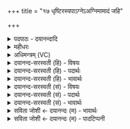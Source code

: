 +++
title = "१७ धृष्टिरस्यपाऽग्नेऽअग्निमामादं जहि"

+++
<details><summary>पदपाठः - दयानन्दादि</summary>

धृष्टिः। अ॒सि। अप॑। अ॒ग्ने॒। अ॒ग्निम्। आ॒माद॒मित्या॑मऽअद॑म्। ज॒हि॒। निष्क्र॒व्याद॒मिति निष्क्रव्य॒ऽअद॑म्। सेध॒। आ। दे॒व॒यज॒मिति। देव॒ऽयज॑म्। व॒ह॒। ध्रु॒वम्। अ॒सि॒। पृ॒थिवी॑म्। दृ॒ꣳह॒। ब्र॒ह्म॒वनीति ब्रह्म॒ऽवनि॑। त्वा॒। क्ष॒त्र॒वनीति॑ क्षत्र॒ऽवनि॑। स॒जा॒त॒वनीति॑ सजात॒ऽवनि॑। उप॑ऽद॒धा॒मि॒। भ्रातृ॑व्यस्य व॒धाय॑। १७।
</details>

<details><summary>महीधरः</summary>

म० 'मूलतः शाखां परिवास्योपवेषं करोतीति । धृष्टिरसीत्युपवेषमादायेति च' (का०२।४।२५)। पलाशशाखाया मूलदेशे छिन्नः काष्ठभाग उपवेषस्तमादत्ते । हे उपवेश, त्वम् धृष्टिरसि प्रगल्भोऽसि । “ञिधृषा प्रागल्भ्ये'। तीव्राङ्गाराणामितस्ततश्चालने प्रभुत्वादस्य प्रागल्भ्यम् । 'अपाग्न इत्यङ्गारान्प्राचः करोति' (का० २।४।२६) । इति तत्र त्रयोऽअग्नयः सन्ति । एक: आमात् आममपक्वमत्तीत्यामाल्लौकिकोऽग्निः । द्वितीयः क्रव्यात् शवदाहे क्रव्यं मांसमत्तीति क्रव्यात् चिताग्नि-। तृतीयो यागयोग्यः । तथाविधांस्त्रीनह्गारान्गार्हपत्यात्प्राग्भागे पृथक्कृत्य तेषां मध्ये यागयोग्यताहीनौ द्वावग्नी आमात्क्रव्यात्संज्ञौ तौ वारयितुं गार्हपत्यं प्रत्युच्यते । हे अग्ने हे गार्हपत्य, आमादमग्निम् अपजहि परित्यज । 'व्यवहिताश्च' (१।४।८२) इति क्रियापदोपसर्गयोर्व्यवधानम् । तथा क्रव्यादम् अग्निं निःषेध निःशेषं दूरे गमय । परित्यजेत्यर्थः। 'आ देवयजमित्यङ्गारमाहृत्य' (का० २।४।२७) इति । हे गार्हपत्य, देवयजं देवानां यागयोग्यं तृतीयमङ्गारम् आवह समीपमानय । देवा इज्यन्ते यस्मिन्नसौ देवयाट् तं देवयजम् । 'कपालेनावच्छादयति ध्रुवमसि' (का० ४।२।२७) इति । देवयजमङ्गारं कपालेनाच्छादयेत् । हे कपाल, त्वं ध्रुवमसि स्थिरं भवसि । अङ्गारोपरि वर्तमानमपि इतस्ततो न पतसि । पृथिवीं भूमिं दृंह दृढीकुरु । पुरोडाशपाकसमये त्वत्कृतव्यवधानेन भूमेर्दाहकृतं शैथिल्यं न भविष्यतीत्यर्थः । किंच त्वाम् उपदधामि अङ्गारे स्थापयामि। किमर्थं । भ्रातृव्यस्य शत्रोरसुरस्य पाप्मनो वा वधाय हिंसार्थम् । 'व्यन्त्सपत्ने' (पा० ४।१।१४५) इत्याद्युदात्तत्वाद्भ्रातृव्यशब्दः शत्रुवाची । किंभूतं त्वां । ब्रह्मवनि । 'वन षण संभक्तौ' ब्रह्मणा ब्राह्मणेन वन्यते पुरोडाशनिष्पत्त्यर्थं स्वीक्रियते इति ब्रह्मवनि। तथा क्षत्रवनि सजातवनीति पदद्वयं योज्यम् । सजाताः समानकुले जाताः यजमानस्य ज्ञातयस्तैर्वन्यते इति ॥ १७ ॥  
अष्टादशी।
</details>

<details><summary>अधिमन्त्रम् (VC)</summary>

- अग्निर्देवता
- परमेष्ठी प्रजापतिर्ऋषिः
- निचृद् ब्राह्मी पङ्क्तिः,
- पञ्चमः
</details>

<details><summary>दयानन्द-सरस्वती (हि) - विषयः</summary>

अब अग्निशब्द से किस-किस का ग्रहण किया जाता और इससे क्या क्या कार्य्य होता है, इस विषय का उपदेश अगले मन्त्र में किया है ॥
</details>

<details><summary>दयानन्द-सरस्वती (हि) - पदार्थः</summary>

पदार्थान्वयभाषाः -  हे (अग्ने) परमेश्वर ! आप (धृष्टिः) प्रगल्भ अर्थात् अत्यन्त निर्भय (असि) हैं, इस कारण (निष्क्रव्यादम्) पके हुए भस्म आदि पदार्थों को छोड़ के (आमादम्) कच्चे पदार्थ जलाने और (देवयजम्) विद्वान् वा श्रेष्ठ गुणों से मिलाप करानेवाले (अग्निम्) भौतिक वा विद्युत् अर्थात् बिजुलीरूप अग्नि को आप (सेध) सिद्ध कीजिये। इस प्रकार हम लोगों के मङ्गल अर्थात् उत्तम-उत्तम सुख होने के लिये शास्त्रों की शिक्षा कर के दुःखों को (अपजहि) दूर कीजिये और आनन्द को (आवह) प्राप्त कीजिये तथा हे परमेश्वर ! आप (ध्रुवम्) निश्चल सुख देनेवाले (असि) हैं, इस से (पृथिवीम्) विस्तृतभूमि वा उसमें रहनेवाले मनुष्यों को (दृंह) उत्तम गुणों से वृद्धियुक्त कीजिये। हे अग्ने जगदीश्वर ! जिस कारण आप अत्यन्त प्रशंसनीय हैं, इससे मैं (भ्रातृव्यस्य) दुष्ट वा शत्रुओं के (वधाय) विनाश के लिये (ब्रह्मवनि) (क्षत्रवनि) (सजातवनि) ब्राह्मण, क्षत्रिय तथा प्राणिमात्र के सुख वा दुःख व्यवहार के देनेवाले (त्वा) आप को (उपदधामि) हृदय में स्थापन करता हूँ ॥ यह इस मन्त्र का प्रथम अर्थ हुआ ॥ तथा हे विद्वान् यजमान ! जिस कारण यह (अग्ने) भौतिक अग्नि (धृष्टिः) अतितीक्ष्ण (असि) है तथा निकृष्ट पदार्थों को छोड़ कर उत्तम पदार्थों से (देवयजम्) विद्वान् वा दिव्य गुणों को प्राप्त करानेवाले यज्ञ को (आवह) प्राप्त कराता है, इससे तुम (निष्क्रव्यादम्) पके हुए भस्म आदि पदार्थों को छोड़ के (आमादम्) कच्चे पदार्थ जलाने और (देवयजम्) विद्वान् वा दिव्य गुणों के प्राप्त करानेवाले (अग्निम्) प्रत्यक्ष वा बिजुलीरूप अग्नि को (आवह) प्राप्त करो तथा उसके जानने की इच्छा करनेवाले लोगों को शास्त्रों की उत्तम-उत्तम शिक्षाओं के साथ उसका उपदेश (सेध) करो तथा उसके अनुष्ठान में जो दोष हों, उनको (अपजहि) विनाश करो। जिस कारण यह अग्नि सूर्य्यरूप से (ध्रुवम्) निश्चल (असि) है, इसी कारण यह आकर्षणशक्ति से (पृथिवीम्) विस्तृत भूमि वा उसमें रहनेवाले प्राणियों को (दृंह) दृढ़ करता है, इसी से मैं (त्वा) उस (ब्रह्मवनि) (क्षत्रवनि) (सजातवनि) ब्राह्मण, क्षत्रिय वा जीवमात्र के सुख दुःख को अलग-अलग करानेवाले भौतिक अग्नि को (भ्रातृव्यस्य) दुष्ट वा शत्रुओं के (वधाय) विनाश के लिये हवन करने की वेदी वा विमान आदि यानों में (उपदधामि) स्थापन करता हूँ ॥ यह दूसरा अर्थ हुआ ॥१७॥
</details>

<details><summary>दयानन्द-सरस्वती (हि) - भावार्थः</summary>

भावार्थभाषाः -  इस मन्त्र में श्लेषालङ्कार है। सर्वशक्तिमान् ईश्वर ने यह भौतिक अग्नि आम अर्थात् कच्चे पदार्थ जलानेवाला बनाया है, इस कारण भस्मरूप पदार्थों के जलाने को समर्थ नहीं है। जिससे कि मनुष्य कच्चे-कच्चे पदार्थों को पका कर खाते हैं [वह आमात्] तथा जिस करके सब प्राणियों का खाया हुआ अन्न आदि द्रव्य पकता है [वह जाठर] और जिस करके मनुष्य लोग मरे हुए शरीर को जलाते हैं, वह क्रव्यात् अग्नि कहाता है और जिससे दिव्य गुणों को प्राप्त करानेवाली विद्युत् बनी है तथा जिससे पृथिवी का धारण और आकर्षण करनेवाला सूर्य्य बना है और जिसे वेदविद्या के जाननेवाले ब्राह्मण वा धनुर्वेद के जाननेवाले क्षत्रिय वा सब प्राणिमात्र सेवन करते हैं तथा जो सब संसारी पदार्थों में वर्त्तमान परमेश्वर है, वही सब मनुष्यों का उपास्य देव है तथा जो क्रियाओं की सिद्धि के लिये भौतिक अग्नि है, यह भी यथायोग्य कार्य्य द्वारा सेवा करने के योग्य है ॥१७॥
</details>

<details><summary>दयानन्द-सरस्वती (सं) - विषयः</summary>

अथाग्निशब्देन किं किं गृह्यते तेन किं किं च भवतीत्युपदिश्यते ॥
</details>

<details><summary>दयानन्द-सरस्वती (सं) - पदार्थः</summary>

पदार्थान्वयभाषाः -  हे अग्ने परमेश्वर ! त्वं धृष्टिरसि। अतो निष्क्रव्यादमामादं देवयजमग्निं सेध। एवं मङ्गलाय शास्त्राणि शिक्षित्वा दुःखमपजहि सुखं चावद। तथा हे परमेश्वर ! त्वं ध्रुवमसि। अतः पृथिवीं दृंह। हे जगदीश्वराग्ने ! यत ईदृशो भवान् तस्मादहं भ्रातृव्यस्य वधाय ब्रह्मवनि क्षत्रवनि सजातवनि त्वा त्वामुपदधामीत्येकोऽन्वयः ॥ हे यजमान विद्वन् ! यतोऽयमग्निर्धृष्टिर(स्य)स्ति तथा चामान्निष्क्रव्याद् देवयजं यज्ञमावहति तस्मात् त्वमिममामादं देवयजमग्निमावह। सेध। अन्येभ्यस्तमेवं शिक्षय तदनुष्ठानेन दोषानपजहि। यतोऽयमग्निः सूर्य्यरूपेण ध्रुवोऽ(स्य)स्ति तस्मादयमाकर्षणेन पृथिवीं दृंह दृंहति धरति तस्मात् [त्वा] तमहं [ब्रह्मवनि] ब्रह्मवनिं [क्षत्रवनि] क्षत्रवनिं [सजातवनि] सजातवनिं भ्रातृव्यस्य वधायोपदधामीति द्वितीयः ॥१७॥
</details>

<details><summary>दयानन्द-सरस्वती (सं) - भावार्थः</summary>

भावार्थभाषाः -  अत्र श्लेषालङ्कारः। सर्वशक्तिमतेश्वरेण यतोऽयमामाद्दाहकस्वभावोऽग्नी रचितस्ततो नायं भस्मादिकं दग्धुं समर्थो भवति। येनेमान् पदार्थान् पक्त्वाऽदन्ति [स आमात्] येनोदरस्थमन्नं पच्यते [स जाठरः] येन च मनुष्या मृतं देहं दहन्ति स क्रव्यात् संज्ञोऽग्निर्येनायं दिव्यगुणप्रापको विद्युदाख्यश्च रचितस्तथा येन पृथिवीधारणाकर्षणप्रकाशकः सूर्य्यो रचितः। यश्च ब्रह्मभिर्वेदविद्भिर्ब्राह्मणैः क्षत्रियैः समानजन्मभिर्मनुष्यैश्च वन्यते संसेव्यते। तथा यः सर्वेषु जातेषु पदार्थेषु वर्त्तमानः परमेश्वरो भौतिकोऽग्निर्वा। स एव सर्वैरुपास्यो भौतिकश्च क्रियासिध्यर्थं सेवनीय इति ॥१७॥
</details>

<details><summary>सविता जोशी ← दयानन्दः (म) - भावार्थः</summary>

भावार्थभाषाः -  या मंत्रात श्लेषालंकार आहे. सर्वशक्तिमान ईश्वराने अपरिपक्व पदार्थ पक्व व्हावा यासाठी भौतिक अग्नी बनविलेला आहे. कारण भस्मरूपी पदार्थांना तो जाळू शकत नाही. माणसे कच्चे पदार्थ शिजवून खातात तो आम अग्नी होय व खाल्लेले अन्न पचविणारा तो जठराग्नी होय. मृत शरीर जाळणाऱ्या अग्नीला क्रव्यात अग्नी म्हणतात.
</details>

<details><summary>सविता जोशी ← दयानन्दः (म) - पादटिप्पनी</summary>

टिप्पणी:   परमेश्वराने दिव्यगुणयुक्त विद्युत तयार केलेली आहे. पृथ्वीचे धारण व आकर्षण करणारा सूर्य निर्माण केलेला आहे. ज्याला वैदिक विद्यायुक्त ब्राह्मण किंवा धनुर्वेद पारंगत क्षत्रिय व सर्व माणसे उपास्य देव मानतात व जगातील सर्व पदार्थांत जो विद्यमान असतो, त्या परमेश्वराची सर्व माणसांनी उपासना केली पाहिजे. प्रत्यक्ष कार्य सिद्ध व्हावे, यासाठी भौतिक अग्नीही निर्माण केलेला आहे. त्याचाही यथायोग्य उपयोग केला पाहिजे.
</details>